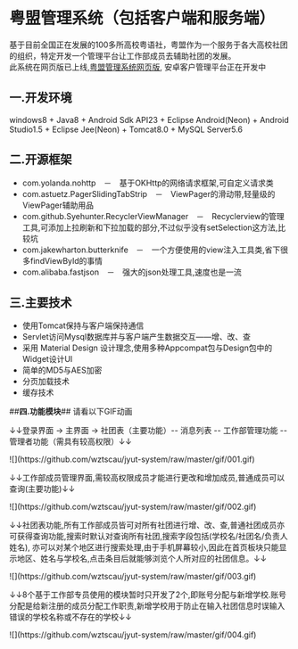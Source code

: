 # 粤盟管理系统（包括客户端和服务端）
基于目前全国正在发展的100多所高校粤语社，粤盟作为一个服务于各大高校社团的组织，特定开发一个管理平台让工作部成员去辅助社团的发展。<br>
此系统在网页版已上线,[粤盟管理系统网页版](http://www.jyut.cc/wx_CCAUCC_pc.html), 安卓客户管理平台正在开发中<br>

## **一.开发环境** ##
windows8 + Java8 + Android Sdk API23 + Eclipse Android(Neon) + Android Studio1.5 + Eclipse Jee(Neon) + Tomcat8.0 + MySQL Server5.6<br>

## **二.开源框架** ##
- com.yolanda.nohttp　－　基于OKHttp的网络请求框架,可自定义请求类
- com.astuetz.PagerSlidingTabStrip　－　ViewPager的滑动带,轻量级的ViewPager辅助用品
- com.github.Syehunter.RecyclerViewManager　－　Recyclerview的管理工具,可添加上拉刷新和下拉加载的部分,不过似乎没有setSelection这方法,比较坑
- com.jakewharton.butterknife　－　一个方便使用的view注入工具类,省下很多findViewById的事情
- com.alibaba.fastjson　－　强大的json处理工具,速度也是一流<br>

## **三.主要技术** ##
- 使用Tomcat保持与客户端保持通信
- Servlet访问Mysql数据库并与客户端产生数据交互——增、改、查
- 采用 Material Design 设计理念,使用多种Appcompat包与Design包中的Widget设计UI
- 简单的MD5与AES加密 
- 分页加载技术
- 缓存技术

##**四.功能模块**##
请看以下GIF动画<br>
<p>↓↓登录界面 -> 主界面 -> 社团表（主要功能）-- 消息列表 -- 工作部管理功能 -- 管理者功能（需具有较高权限）↓↓
</p>
![](https://github.com/wztscau/jyut-system/raw/master/gif/001.gif)  
<p>↓↓工作部成员管理界面,需较高权限成员才能进行更改和增加成员,普通成员可以查询(主要功能)↓↓
</p>
![](https://github.com/wztscau/jyut-system/raw/master/gif/002.gif)  
<p>↓↓社团表功能,所有工作部成员皆可对所有社团进行增、改、查,普通社团成员亦可获得查询功能,搜索时默认对查询所有社团,搜索字段包括(学校名/社团名/负责人姓名), 亦可以对某个地区进行搜索处理,由于手机屏幕较小,因此在首页板块只能显示地区、姓名与学校名,点击条目后就能够浏览个人所对应的社团信息。↓↓
</p>
![](https://github.com/wztscau/jyut-system/raw/master/gif/003.gif)  
<p>↓↓8个基于工作部专员使用的模块暂时只开发了2个,即账号分配与新增学校.账号分配是给新注册的成员分配工作职责,新增学校用于防止在输入社团信息时误输入错误的学校名称或不存在的学校↓↓
</p>
![](https://github.com/wztscau/jyut-system/raw/master/gif/004.gif)  

